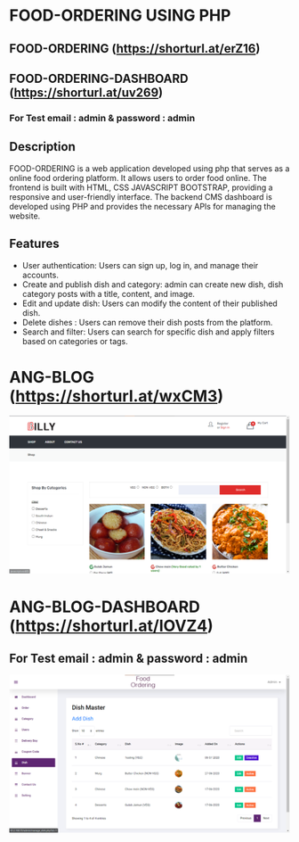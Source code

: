 # FOOD-ORDERING USING PHP
## FOOD-ORDERING (https://shorturl.at/erZ16)
## FOOD-ORDERING-DASHBOARD (https://shorturl.at/uv269)
### For Test email : admin & password : admin

## Description
FOOD-ORDERING is a web application developed using php that serves as a online food ordering platform. It allows users to order food online. The frontend is built with HTML, CSS JAVASCRIPT BOOTSTRAP, providing a responsive and user-friendly interface. The backend CMS dashboard is developed using PHP and provides the necessary APIs for managing the website.

## Features
- User authentication: Users can sign up, log in, and manage their accounts.
- Create and publish dish and category: admin can create new dish, dish category posts with a title, content, and image.
- Edit and update dish: Users can modify the content of their published dish.
- Delete dishes : Users can remove their dish posts from the platform.
- Search and filter: Users can search for specific dish and apply filters based on categories or tags.

# ANG-BLOG (https://shorturl.at/wxCM3)
![Frontend](https://github.com/Mangesh98/food-ordering/blob/8ff284fc20fe794248c375c25564713eb2bf8741/FOOD-ORDERING/assets/img/front-img/front-end.png) 


# ANG-BLOG-DASHBOARD (https://shorturl.at/IOVZ4)
## For Test email : admin & password : admin
![Backend](https://github.com/Mangesh98/food-ordering/blob/8ff284fc20fe794248c375c25564713eb2bf8741/FOOD-ORDERING/assets/img/front-img/back-end-cms.png)


